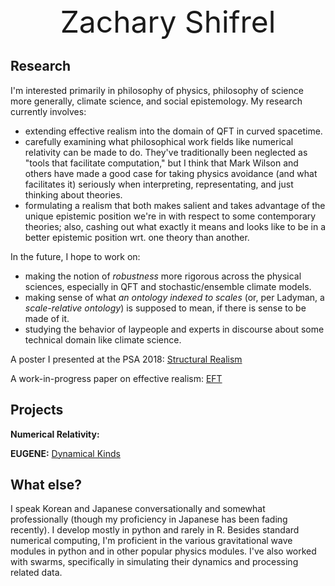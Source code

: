 <center><font size="50">Zachary Shifrel</font></center>


## Research
I'm interested primarily in philosophy of physics, philosophy of science more generally, climate science, and social epistemology. My research currently involves:
- extending effective realism into the domain of QFT in curved spacetime. 
- carefully examining what philosophical work fields like numerical relativity can be made to do. They've traditionally been neglected as "tools that facilitate computation," but I think that Mark Wilson and others have made a good case for taking physics avoidance (and what facilitates it) seriously when interpreting, representating, and just thinking about theories.
- formulating a realism that both makes salient and takes advantage of the unique epistemic position we're in with respect to some contemporary theories; also, cashing out what exactly it means and looks like to be in a better epistemic position wrt. one theory than another.  

In  the future, I hope to work on:

- making the notion of *robustness* more rigorous across the physical sciences, especially in QFT and stochastic/ensemble climate models.
- making sense of what *an ontology indexed to scales* (or, per Ladyman, a *scale-relative ontology*) is supposed to mean, if there is sense to be made of it. 
- studying the behavior of laypeople and experts in discourse about some technical domain like climate science. 


A poster I presented at the PSA 2018: [Structural Realism](https://drive.google.com/file/d/15Sy7E3FPuADUNg7Ir8AZpS0IM2pwMSoo/view?usp=sharing)

A work-in-progress paper on effective realism: [EFT](https://www.overleaf.com/read/ysyfnnqpzwsr)

## Projects

**Numerical Relativity:** 

**EUGENE:** [Dynamical Kinds](https://github.com/jantzen/eugene)


## What else?

I speak Korean and Japanese conversationally and somewhat professionally (though my proficiency in Japanese has been fading recently). I develop mostly in python and rarely in R. Besides standard numerical computing, I'm proficient in the various gravitational wave modules in python and in other popular physics modules. I've also worked with swarms, specifically in simulating their dynamics and processing related data. 


```markdown

```


